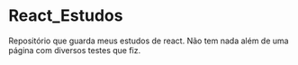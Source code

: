 # React_Estudos
Repositório que guarda meus estudos de react. Não tem nada além de uma página com diversos testes que fiz.

